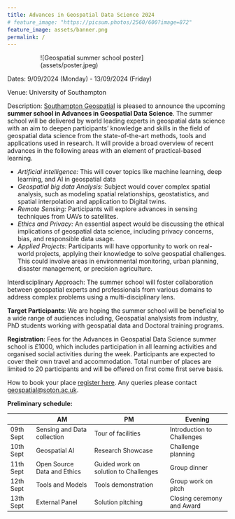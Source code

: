 ```yaml
---
title: Advances in Geospatial Data Science 2024
# feature_image: "https://picsum.photos/2560/600?image=872"
feature_image: assets/banner.png
permalink: /
---
```


<span style="display: block; margin-left: auto; margin-right: auto; width: 70%;">
![Geospatial summer school poster](assets/poster.jpeg)
</span>

Dates: 9/09/2024 (Monday) - 13/09/2024 (Friday)

Venue: University of Southampton 

Description: [Southampton Geospatial](https://www.southampton.ac.uk/research/institutes-centres/southampton-geospatial) is pleased to announce the upcoming __summer school in Advances in Geospatial Data Science__. The summer school will be delivered by world leading experts in geospatial data science with an aim to deepen participants’ knowledge and skills in the field of geospatial data science from the state-of-the-art methods, tools and applications used in research. It will provide a broad overview of recent advances in the following areas with an element of practical-based learning. 

- _Artificial intelligence:_ This will cover topics like machine learning, deep learning, and AI in geospatial data 
- _Geospatial big data Analysis:_ Subject would cover complex spatial analysis, such as modeling spatial relationships, geostatistics, and spatial interpolation and application to Digital twins.  
- _Remote Sensing:_ Participants will explore advances in sensing techniques from UAVs to satellites.  
- _Ethics and Privacy:_ An essential aspect would be discussing the ethical implications of geospatial data science, including privacy concerns, bias, and responsible data usage. 
- _Applied Projects:_ Participants will have opportunity to work on real-world projects, applying their knowledge to solve geospatial challenges. This could involve areas in environmental monitoring, urban planning, disaster management, or precision agriculture. 


Interdisciplinary Approach: The summer school will foster collaboration between geospatial experts and professionals from various domains to address complex problems using a multi-disciplinary lens. 

__Target Participants__:  We are hoping the summer school will be beneficial to a wide range of audiences including, Geospatial analysists from industry, PhD students working with geospatial data and Doctoral training programs.

__Registration__:  Fees for the Advances in Geospatial Data Science summer school is £1000, which includes participation in all learning activities and organised social activities during the week. Participants are expected to cover their own travel and accommodation. Total number of places are limited to 20 participants and will be offered on first come first serve basis. 

How to book your place [register here](https://go.soton.ac.uk/g3z). Any queries please contact [geospatial@soton.ac.uk](mailto:geospatial@soton.ac.uk).

__Preliminary schedule:__

|			| AM	                      |	PM                                     | Evening                    |
|-----------|-----------------------------|----------------------------------------|----------------------------|
|09th Sept	| Sensing and Data collection | Tour of facilities                     | Introduction to Challenges |
|10th Sept  | Geospatial AI               | Research Showcase 	                   | Challenge planning         |
|11th Sept  | Open Source Data and Ethics | Guided work  on solution to Challenges | Group dinner               |
|12th Sept  | Tools and Models            | Tools demonstration                    | Group work on pitch        |
|13th Sept  | External Panel              | Solution pitching                      | Closing ceremony and Award |

